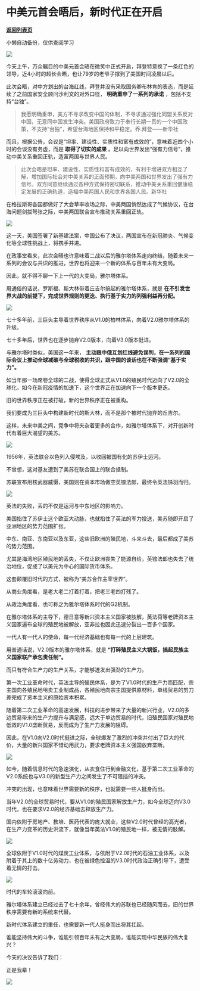 # 中美元首会晤后，新时代正在开启

[**返回列表页**](/gzh/政事堂2019)

小懒自动备份，仅供查阅学习

![](https://mmbiz.qpic.cn/mmbiz_jpg/rxhS23yu8cO3CQaL34Z6TRqiaG7T7tDkeuB3efrmZaQHEMiayLYIFOWLAl7REibxicz3rBT46ZV3ArcHyUdIuic9G1w/640?wx_fmt=jpeg)

  

今天上午，万众瞩目的中美元首会晤在微笑中正式开启，拜登特意换了一条红色的领导，近4小时的超长会晤，也让79岁的老爷子撑到了美国时间凌晨以后。

  

此次会晤，对中方划出的台海红线，拜登并没有采取国务卿布林肯的表态，而是延续了之前国家安全顾问沙利文的对外口径， **明确重申了一系列的承诺**
，包括不支持“台独”。

>
> 我愿明确重申，美方不寻求改变中国的体制，不寻求通过强化同盟关系反对中国，无意同中国发生冲突。美国政府致力于奉行长期一贯的一个中国政策，不支持“台独”，希望台海地区保持和平稳定。乔.拜登——新华社

  

而且，根据公告，会议是“坦率、建设性、实质性和富有成效的”，意味着近四个小时的会谈没有务虚，而是 **取得了切实的成果**
。足以向世界发出“强有力信号”，推动中美关系重回正轨，造富两国与世界人民。

>
> 此次会晤是坦率、建设性、实质性和富有成效的，有利于增进双方相互了解，增加国际社会对中美关系的正面预期，向中美两国和世界发出了强有力信号。双方同意继续通过各种方式保持密切联系，推动中美关系重回健康稳定发展的正确轨道，造福中美两国人民和世界各国人民。新华社

  

在格拉斯哥各国都做好了大会草率收场之际，中美两国悄然达成了气候协议，在台海问题剑拔弩张之际，中美两国联合宣布推动关系重回正轨。

  

![](https://mmbiz.qpic.cn/mmbiz_jpg/rxhS23yu8cO3CQaL34Z6TRqiaG7T7tDkeicp1ESfnBuckoZOd8JyNJyh7ScDAYxSfHd6tmELfA2G9xF6ovNyjx0g/640?wx_fmt=jpeg)

  

这一天，美国签署了新基建法案，中国公布了决议，两国宣布在新冠肺炎、气候变化等全球性挑战上，将携手并进。

  

在政事堂看来，此次会晤也许意味着二战以后的雅尔塔体系走向终结，随着未来一系列的会议与共识的推进，世界也将迎来一个新的体系与百年未有大变局。

  

因此，就不得不聊一下上一代的大变局，雅尔塔体系。

  

用通俗的话说，罗斯福、斯大林带着丘吉尔搞起的雅尔塔体系，就是 **在不引发世界大战的前提下，完成世界规则的更迭、执行基于实力的列强利益再分配。**  

  

![](https://mmbiz.qpic.cn/mmbiz_jpg/rxhS23yu8cO3CQaL34Z6TRqiaG7T7tDkeIFzIoDmOkNcbglcPeSqnVOReWDho1eT5QeT24hg4qkMlDwwfMb3D1Q/640?wx_fmt=jpeg)

  

七十多年前，三巨头主导着世界秩序从V1.0的柏林体系，向着V2.0雅尔塔体系的升级。

  

七十多年后，世界也在逐步抛弃V2.0版本，向着V3.0版本挺进。

  

与雅尔塔时类似，美国这一年来， **主动跟中俄互划红线避免误判，在一系列的国际会议上推动全球减碳与全球税收的共识，跟中国的谈话也在不断强调“基于实力”。**

  

如当年那一场席卷全球的二战，使得全球正式从V1.0的殖民时代迈向了V2.0的全球化，如今在新冠疫情的加速下，这个世界正在加速向下一个版本更迭。

  

旧的世界秩序正在被打破，新的世界秩序正在被重构。  

  

我们要成为三巨头中构建新时代的斯大林，而不是那个被时代抛弃的丘吉尔。  

  

这样，未来中美之间，竞争中将夹杂着更多的合作，如雅尔塔体系下，对开创新时代有着巨大渴望的美苏。

  

![](https://mmbiz.qpic.cn/mmbiz_jpg/rxhS23yu8cO3CQaL34Z6TRqiaG7T7tDkeg8KPVbc9kicibCibG7OEkjHHl4kVb8tDgM3icsTNUxC3Fc4H3Lnovbibxew/640?wx_fmt=jpeg)

  

1956年，英法联合以色列入侵埃及，以收回被国有化的苏伊士运河。

  

不曾想，这对基友遭到了美苏在联合国上的联合抵制。

  

苏联宣布用核武器威慑，美国则在资本市场做空英镑法郎，最终令英法铩羽而归。

  

![](https://mmbiz.qpic.cn/mmbiz_jpg/rxhS23yu8cO3CQaL34Z6TRqiaG7T7tDkeMjvmucUhLoZL6ia0ticgpmx3SIorJ8mQ6uvrL8aPL8mTSfIpLgY3MOKg/640?wx_fmt=jpeg)

  

英法的失败，丢的不仅是运河与中东地区的影响力。  

  

美国掐住了苏伊士这个欧亚大动脉，也就掐住了英法的军力投送，美苏随即开启了亚洲地区的势力范围扩张。

  

中东、南亚、东南亚以及东亚，这些旧欧洲的殖民地，斗来斗去，最后都成了美苏的势力范围。

  

尤其是海湾地区殖民地的丢失，不仅让欧洲丧失了能源自给，英镑法郎也失去了统治地位，促成了以美元为中心的国际货币体系。

  

这套颠覆旧时代的方式，被称为“美苏合作主宰世界”。

  

从商业角度看，是老大老二打着打着，把老三老四打残了。

  

从政治角度看，也可称之为雅尔塔体系时代的G2机制。

  

在雅尔塔体系的主导下，德日意等新兴资本主义国家被肢解，英法荷等老牌资本主义国家遍布全球的殖民地被解放，亚非拉也因此迅速分裂出一百多个国家。

  

一代人有一代人的使命，每一代经济基础也有每一代的上层建筑。

  

用普通话说，V2.0版本的雅尔塔体系，就是 **“打碎殖民主义大锅饭，搞起民族主义国家联产承包责任制”。**

  

而只有符合生产力的生产关系，才能够迸发出强劲的生产力。  

  

第一次工业革命时代，英法主导的殖民体系，是为了V1.0时代的生产力而匹配，宗主国向各殖民地甩卖工业制成品，各殖民地向宗主国提供原材料，单线贸易的剪刀差完成了资本主义的原始资本积累。

  

随着第二次工业革命的高速发展，科技的进步带来了大量的新兴行业，V2.0的多边贸易带来的生产力提升与满足感，远大于单边贸易的时代，旧殖民国家对殖民地低效的V1.0垄断贸易，反而成为了生产力发展的阻碍。  

  

因此，在V1.0向V2.0时代挺进之际，全球爆发了激烈的冲突并付出了巨大的代价，大量的新兴国家不惜动用武力，要求老牌资本主义强国放弃垄断。  

  

![](https://mmbiz.qpic.cn/mmbiz_jpg/rxhS23yu8cO3CQaL34Z6TRqiaG7T7tDkeibwIFGklXOZeZ1CbEswnqzuIwDfXWBCkbx81Usa01ibzz3bFhLPjcF2w/640?wx_fmt=jpeg)

  

如今，随着信息时代的急速演化，从衣食住行到金融文化，基于第二次工业革命的V2.0系统也与V3.0的新型生产力之间发生了不可阻挡的冲突。

  

冲突的出现，也意味着世界需要新的秩序，也就需要一些人挺身而出。  

  

当年V2.0的全球贸易时代，要从V1.0的殖民国家解放生产力，如今全球迈向V3.0时代，也在要求V2.0的经济基础去释放生产力。

  

国内依附于房地产、教培、医药代表的庞大就业，这些V2.0时代曾经的高光者，在生产力变革的历史洪流下，就像当年英法V1.0的殖民地一样，被无情的肢解。  

  

![](https://mmbiz.qpic.cn/mmbiz_jpg/rxhS23yu8cO3CQaL34Z6TRqiaG7T7tDkevngicoPvOhOXVflgTc7Q11wXVM4WO5vfQBs82WAUwQRQpTXZYbvJlmg/640?wx_fmt=jpeg)

  

全球依附于V1.0时代的煤炭工业体系，与依附于V2.0时代的石油工业体系，以及附着于其上的数十亿劳动力，也在被绿色控温的V3.0时代政治正确引导下，遭受着无情的打击。

  

![](https://mmbiz.qpic.cn/mmbiz_jpg/rxhS23yu8cO3CQaL34Z6TRqiaG7T7tDkeuFnDibcwOYAbvzRdCgv8RjnIClUgZtcKWdgyibZHpPay1afSt5ZxdxicA/640?wx_fmt=jpeg)

  

时代的车轮滚滚向前。

  

雅尔塔体系建立已经过去了七十余年，曾经伟大的苏联也已经随风而去，旧的世界秩序需要有新的系统来代替。

  

新时代体系建立的重任，也需要新一代人挺身而出将其扛起。  

  

谁能坚持伟大的斗争，谁能引领百年未有之大变局，谁能实现中华民族的伟大复兴？

  

今天的决议告诉了我们：

  

正是我辈！

  

![](https://mmbiz.qpic.cn/mmbiz_png/rxhS23yu8cO3CQaL34Z6TRqiaG7T7tDkeRuhBKSO5uFMYpJQu2PgFGJEyUBaUYZRKVelE01TyzbnU02KvuLBH3g/640?wx_fmt=png)

  

